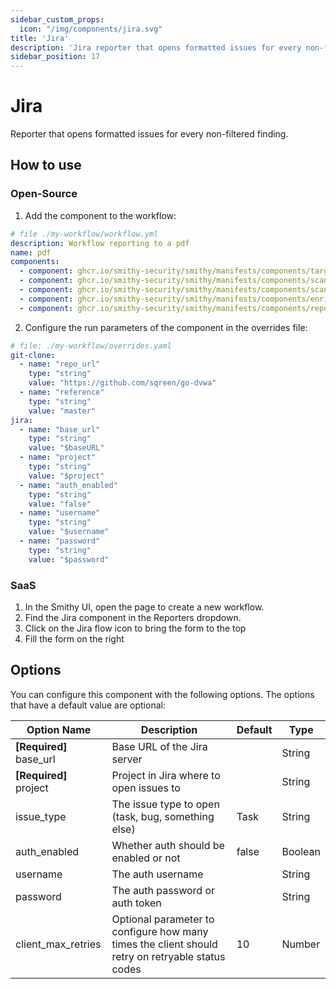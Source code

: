```yaml
---
sidebar_custom_props:
  icon: "/img/components/jira.svg"
title: 'Jira'
description: 'Jira reporter that opens formatted issues for every non-filtered finding.'
sidebar_position: 17
---
```


# Jira

Reporter that opens formatted issues for every non-filtered finding.

## How to use

### Open-Source

1. Add the component to the workflow:

```yaml
# file ./my-workflow/workflow.yml
description: Workflow reporting to a pdf
name: pdf
components:
  - component: ghcr.io/smithy-security/smithy/manifests/components/targets/git-clone:v1.3.2
  - component: ghcr.io/smithy-security/smithy/manifests/components/scanners/gosec:v1.2.2
  - component: ghcr.io/smithy-security/smithy/manifests/components/scanners/nancy:v1.2.1
  - component: ghcr.io/smithy-security/smithy/manifests/components/enrichers/custom-annotation:v0.1.1
  - component: ghcr.io/smithy-security/smithy/manifests/components/reporters/jira:v0.1.0
```

2. Configure the run parameters of the component in the overrides file:

```yaml
# file: ./my-workflow/overrides.yaml
git-clone:
  - name: "repo_url"
    type: "string"
    value: "https://github.com/sqreen/go-dvwa"
  - name: "reference"
    type: "string"
    value: "master"
jira:
  - name: "base_url"
    type: "string"
    value: "$baseURL"
  - name: "project"
    type: "string"
    value: "$project"
  - name: "auth_enabled"
    type: "string"
    value: "false"
  - name: "username"
    type: "string"
    value: "$username"
  - name: "password"
    type: "string"
    value: "$password"
```

### SaaS

1. In the Smithy UI, open the page to create a new workflow.
2. Find the Jira component in the Reporters dropdown.
3. Click on the Jira flow icon to bring the form to the top
4. Fill the form on the right

## Options

You can configure this component with the following options. The options that
have a default value are optional:

| Option Name               | Description                                                                                      | Default | Type    |
|---------------------------|--------------------------------------------------------------------------------------------------|---------|---------|
| **\[Required]** base\_url | Base URL of the Jira server                                                                      |         | String  |
| **\[Required]** project   | Project in Jira where to open issues to                                                          |         | String  |
| issue\_type               | The issue type to open (task, bug, something else)                                               | Task    | String  |
| auth\_enabled             | Whether auth should be enabled or not                                                            | false   | Boolean |
| username                  | The auth username                                                                                |         | String  |
| password                  | The auth password or auth token                                                                  |         | String  |
| client\_max\_retries      | Optional parameter to configure how many times the client should retry on retryable status codes | 10      | Number  |
